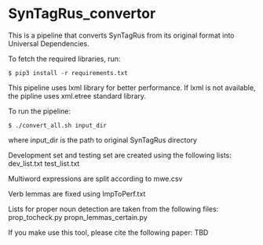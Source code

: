 # SynTagRus_convertor

This is a pipeline that converts SynTagRus from its original format into Universal Dependencies.

To fetch the required libraries, run:

``$ pip3 install -r requirements.txt``

This pipeline uses lxml library for better performance.
If lxml is not available, the pipline uses xml.etree standard library. 

To run the pipeline:

``$ ./convert_all.sh input_dir``

where input_dir is the path to original SynTagRus directory

Development set and testing set are created using the following lists:
dev_list.txt
test_list.txt

Multiword expressions are split according to mwe.csv

Verb lemmas are fixed using ImpToPerf.txt

Lists for proper noun detection are taken from the following files:
prop_tocheck.py
propn_lemmas_certain.py

If you make use this tool, please cite the following paper: TBD
